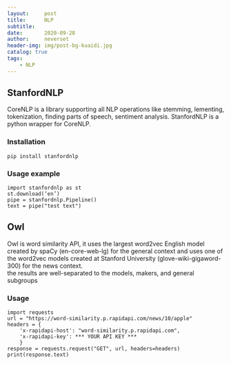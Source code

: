 ```yaml
---
layout:     post
title:      NLP
subtitle:   
date:       2020-09-28
author:     neverset
header-img: img/post-bg-kuaidi.jpg
catalog: true
tags:
    - NLP
---
```


## StanfordNLP
CoreNLP is a library supporting all NLP operations like stemming, lementing, tokenization, finding parts of speech, sentiment analysis. StanfordNLP is a python wrapper for CoreNLP.

### Installation

    pip install stanfordnlp

### Usage example

    import stanfordnlp as st
    st.download(‘en’) 
    pipe = stanfordnlp.Pipeline()
    text = pipe("test text")

## Owl
Owl is word similarity API, it uses the largest word2vec English model created by spaCy (en-core-web-lg) for the general context and uses one of the word2vec models created at Stanford University (glove-wiki-gigaword-300) for the news context.  
the results are well-separated to the models, makers, and general subgroups

### Usage

    import requests
    url = "https://word-similarity.p.rapidapi.com/news/10/apple"
    headers = {
        'x-rapidapi-host': "word-similarity.p.rapidapi.com",
        'x-rapidapi-key': *** YOUR API KEY ***
        }
    response = requests.request("GET", url, headers=headers)
    print(response.text)